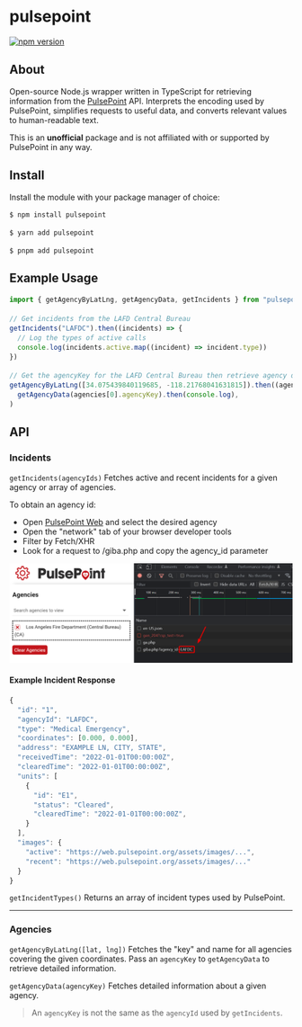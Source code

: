 # pulsepoint

[![npm version](https://img.shields.io/npm/v/pulsepoint?style=flat-square)](https://www.npmjs.com/package/pulsepoint)

## About

Open-source Node.js wrapper written in TypeScript for retrieving information from the [PulsePoint](https://web.pulsepoint.org) API. Interprets the encoding used by PulsePoint, simplifies requests to useful data, and converts relevant values to human-readable text.

This is an **unofficial** package and is not affiliated with or supported by PulsePoint in any way.

## Install

Install the module with your package manager of choice:

```
$ npm install pulsepoint

$ yarn add pulsepoint

$ pnpm add pulsepoint
```

## Example Usage

```js
import { getAgencyByLatLng, getAgencyData, getIncidents } from "pulsepoint"

// Get incidents from the LAFD Central Bureau
getIncidents("LAFDC").then((incidents) => {
  // Log the types of active calls
  console.log(incidents.active.map((incident) => incident.type))
})

// Get the agencyKey for the LAFD Central Bureau then retrieve agency data
getAgencyByLatLng([34.075439840119685, -118.21768041631815]).then((agencies) =>
  getAgencyData(agencies[0].agencyKey).then(console.log),
)
```

## API

### Incidents

`getIncidents(agencyIds)` Fetches active and recent incidents for a given agency or array of agencies.

To obtain an agency id:

- Open [PulsePoint Web](https://web.pulsepoint.org) and select the desired agency
- Open the "network" tab of your browser developer tools
- Filter by Fetch/XHR
- Look for a request to /giba.php and copy the agency_id parameter

<img src="assets/agency_id_ex.png" alt="agency id example" />

#### Example Incident Response

```js
{
  "id": "1",
  "agencyId": "LAFDC",
  "type": "Medical Emergency",
  "coordinates": [0.000, 0.000],
  "address": "EXAMPLE LN, CITY, STATE",
  "receivedTime": "2022-01-01T00:00:00Z",
  "clearedTime": "2022-01-01T00:00:00Z",
  "units": [
    {
      "id": "E1",
      "status": "Cleared",
      "clearedTime": "2022-01-01T00:00:00Z",
    }
  ],
  "images": {
    "active": "https://web.pulsepoint.org/assets/images/...",
    "recent": "https://web.pulsepoint.org/assets/images/..."
  }
}
```

`getIncidentTypes()` Returns an array of incident types used by PulsePoint.

---

### Agencies

`getAgencyByLatLng([lat, lng])` Fetches the "key" and name for all agencies covering the given coordinates. Pass an `agencyKey` to `getAgencyData` to retrieve detailed information.

`getAgencyData(agencyKey)` Fetches detailed information about a given agency.

> An `agencyKey` is not the same as the `agencyId` used by `getIncidents`.
